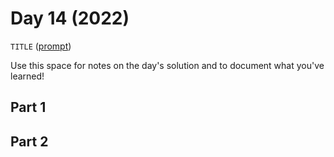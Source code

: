 # Day 14 (2022)

`TITLE` ([prompt](https://adventofcode.com/2022/day/14))

Use this space for notes on the day's solution and to document what you've learned!

## Part 1

## Part 2

